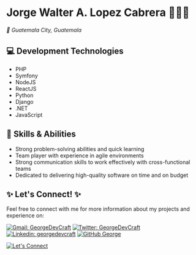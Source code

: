 
# Jorge Walter A. Lopez Cabrera 👨🏽‍💻 

###### 📍 Guatemala City, Guatemala

## 💻 Development Technologies
* PHP
* Symfony
* NodeJS
* ReactJS
* Python
* Django
* .NET
* JavaScript

## 💪 Skills & Abilities
* Strong problem-solving abilities and quick learning
* Team player with experience in agile environments
* Strong communication skills to work effectively with cross-functional teams
* Dedicated to delivering high-quality software on time and on budget

## ✨ Let's Connect! ✨
Feel free to connect with me for more information about my projects and experience on: 

[![Gmail: GeorgeDevCraft](https://img.shields.io/badge/-jorgelop1994%40gmail.com-red)](mailto:jorgelop1994@gmail.com?subject=Hey!%20Let's%20Connect%20😎)
[![Twitter: GeorgeDevCraft](https://img.shields.io/twitter/follow/GeorgeDevCraft?style=social)](https://twitter.com/GeorgeDevCraft)
[![Linkedin: georgedevcraft](https://img.shields.io/badge/-georgedevcraft-blue?style=flat-square&logo=Linkedin&logoColor=white&link=https://www.linkedin.com/in/georgedevcraft/)](https://www.linkedin.com/in/georgedevcraft/)
[![GitHub George](https://img.shields.io/github/followers/jorgelop1994?label=follow&style=social)](https://github.com/jorgelop1994)

[![Let's Connect](https://media.giphy.com/media/13HgwGsXF0aiGY/giphy.gif)](mailto:jorgelop1994@gmail.com?subject=Hey!%20Let's%20Connect%20😎)
